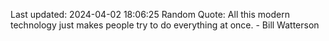 Last updated: 2024-04-02 18:06:25
Random Quote: All this modern technology just makes people try to do everything at once. - Bill Watterson